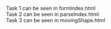 Task 1 can be seen in formIndex.html  
Task 2 can be seen in parseIndex.html  
Task 3 can be seen in movingShape.html   
